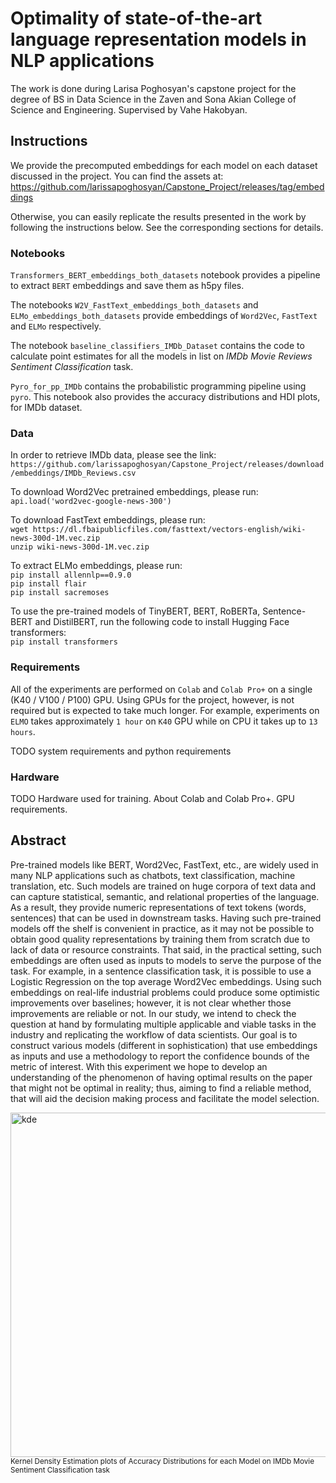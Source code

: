 # Optimality of state-of-the-art language representation models in NLP applications

The work is done during Larisa Poghosyan's capstone project for the degree of BS in Data Science in the Zaven and Sona Akian College of Science and Engineering.
Supervised by Vahe Hakobyan.

## Instructions

We provide the precomputed embeddings for each model on each dataset discussed in the project.
You can find the assets at: https://github.com/larissapoghosyan/Capstone_Project/releases/tag/embeddings

Otherwise, you can easily replicate the results presented in the work by following the instructions below.
See the corresponding sections for details.

### Notebooks

`Transformers_BERT_embeddings_both_datasets` notebook provides a pipeline to extract `BERT` embeddings and save them as h5py files.

The notebooks `W2V_FastText_embeddings_both_datasets` and `ELMo_embeddings_both_datasets` provide embeddings of `Word2Vec`, `FastText` and `ELMo` respectively.

The notebook `baseline_classifiers_IMDb_Dataset` contains the code to calculate point estimates for all the models in list on _IMDb Movie Reviews Sentiment Classification_ task.

`Pyro_for_pp_IMDb` contains the probabilistic programming pipeline using `pyro`. This notebook also provides the accuracy distributions and HDI plots, for IMDb dataset.

### Data

In order to retrieve IMDb data, please see the link:<br />
`https://github.com/larissapoghosyan/Capstone_Project/releases/download/embeddings/IMDb_Reviews.csv`

To download Word2Vec pretrained embeddings, please run:<br />
`api.load('word2vec-google-news-300')`

To download FastText embeddings, please run:<br />
`wget https://dl.fbaipublicfiles.com/fasttext/vectors-english/wiki-news-300d-1M.vec.zip`<br />
`unzip wiki-news-300d-1M.vec.zip`

To extract ELMo embeddings, please run:<br />
`pip install allennlp==0.9.0`<br />
`pip install flair`<br />
`pip install sacremoses`<br />

To use the pre-trained models of TinyBERT, BERT, RoBERTa, Sentence-BERT and DistilBERT, run the following code to install Hugging Face transformers:<br />
`pip install transformers`

### Requirements

All of the experiments are performed on `Colab` and `Colab Pro+` on a single (K40 / V100 / P100) GPU.
Using GPUs for the project, however, is not required but is expected to take much longer.
For example, experiments on `ELMO` takes approximately `1 hour` on `K40` GPU while on CPU it takes up to `13 hours`.

TODO system requirements and python requirements

### Hardware

TODO Hardware used for training. About Colab and Colab Pro+. GPU requirements.

## Abstract

Pre-trained models like BERT, Word2Vec, FastText, etc., are widely used in many NLP applications such as chatbots, text classification, machine translation, etc. Such models are trained on huge corpora of text data and can capture statistical, semantic, and relational properties of the language. As a result, they provide numeric representations of text tokens (words, sentences) that can be used in downstream tasks. Having such pre-trained models off the shelf is convenient in practice, as it may not be possible to obtain good quality representations by training them from scratch due to lack of data or resource constraints.
That said, in the practical setting, such embeddings are often used as inputs to models to serve the purpose of the task. For example, in a sentence classification task, it is possible to use a Logistic Regression on the top average Word2Vec embeddings. Using such embeddings on real-life industrial problems could produce some optimistic improvements over baselines; however, it is not clear whether those improvements are reliable or not. 
In our study, we intend to check the question at hand by formulating multiple applicable and viable tasks in the industry and replicating the workflow of data scientists. Our goal is to construct various models (different in sophistication) that use embeddings as inputs and use a methodology to report the confidence bounds of the metric of interest.
With this experiment we hope to develop an understanding of the phenomenon of having optimal results on the paper that might not be optimal in reality; thus, aiming to find a reliable method, that will aid the decision making process and facilitate the model selection.

<img width="551" alt="kde" src="https://user-images.githubusercontent.com/43134338/169176706-1462de85-2fa8-4fa7-b785-8cd7fe290384.png">
<sup>Kernel Density Estimation plots of Accuracy Distributions for each Model on IMDb Movie Sentiment Classification task</sup>


